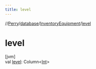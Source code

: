 ```yaml
---
title: level
---
```

//[Perry](../../../index.html)/[database](../index.html)/[InventoryEquipment](index.html)/[level](level.html)



# level



[jvm]\
val [level](level.html): Column&lt;[Int](https://kotlinlang.org/api/latest/jvm/stdlib/kotlin/-int/index.html)&gt;




